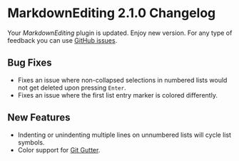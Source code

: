 # MarkdownEditing 2.1.0 Changelog

Your _MarkdownEditing_ plugin is updated. Enjoy new version. For any type of feedback you can use [GitHub issues][issues].

## Bug Fixes

* Fixes an issue where non-collapsed selections in numbered lists would not get deleted upon pressing `Enter`.
* Fixes an issue where the first list entry marker is colored differently.

## New Features

* Indenting or unindenting multiple lines on unnumbered lists will cycle list symbols.
* Color support for [Git Gutter](https://github.com/jisaacks/GitGutter).

[issues]: https://github.com/SublimeText-Markdown/MarkdownEditing/issues
